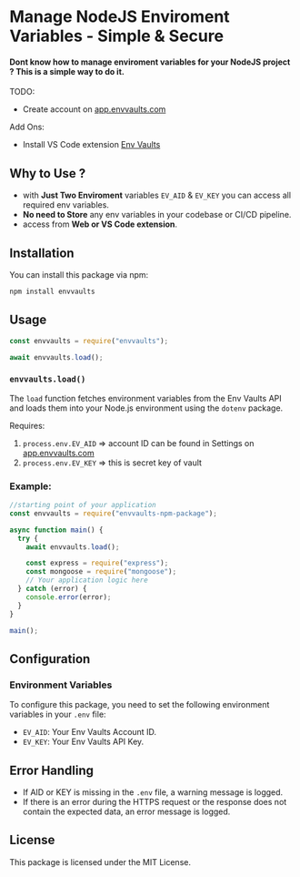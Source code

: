 # Manage NodeJS Enviroment Variables - Simple & Secure

#### Dont know how to manage enviroment variables for your NodeJS project ? This is a simple way to do it.

TODO:

- Create account on [app.envvaults.com](https://app.envvaults.com)

Add Ons:

- Install VS Code extension [Env Vaults](https://marketplace.visualstudio.com/items?itemName=omkarbhede.envvaults)

## Why to Use ?

- with **Just Two Enviroment** variables `EV_AID` & `EV_KEY` you can access all required env variables.
- **No need to Store** any env variables in your codebase or CI/CD pipeline.
- access from **Web or VS Code extension**.

## Installation

You can install this package via npm:

```bash
npm install envvaults
```

## Usage

```javascript
const envvaults = require("envvaults");

await envvaults.load();
```

### `envvaults.load()`

The `load` function fetches environment variables from the Env Vaults API and loads them into your Node.js environment using the `dotenv` package.

Requires:

1. `process.env.EV_AID` => account ID can be found in Settings on [app.envvaults.com](https://app.envvaults.com)
2. `process.env.EV_KEY` => this is secret key of vault

### Example:

```javascript
//starting point of your application
const envvaults = require("envvaults-npm-package");

async function main() {
  try {
    await envvaults.load();

    const express = require("express");
    const mongoose = require("mongoose");
    // Your application logic here
  } catch (error) {
    console.error(error);
  }
}

main();
```

## Configuration

### Environment Variables

To configure this package, you need to set the following environment variables in your `.env` file:

- `EV_AID`: Your Env Vaults Account ID.
- `EV_KEY`: Your Env Vaults API Key.

## Error Handling

- If AID or KEY is missing in the `.env` file, a warning message is logged.
- If there is an error during the HTTPS request or the response does not contain the expected data, an error message is logged.

## License

This package is licensed under the MIT License.
